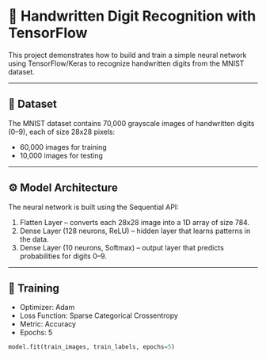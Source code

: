 # 🔢 Handwritten Digit Recognition with TensorFlow  

This project demonstrates how to build and train a simple neural network using TensorFlow/Keras to recognize handwritten digits from the MNIST dataset.  

---

## 📂 Dataset  

The MNIST dataset contains 70,000 grayscale images of handwritten digits (0–9), each of size 28x28 pixels:  
- 60,000 images for training  
- 10,000 images for testing  

---

## ⚙️ Model Architecture  

The neural network is built using the Sequential API:  

1. Flatten Layer – converts each 28x28 image into a 1D array of size 784.  
2. Dense Layer (128 neurons, ReLU) – hidden layer that learns patterns in the data.  
3. Dense Layer (10 neurons, Softmax) – output layer that predicts probabilities for digits 0–9.  

---

## 🧠 Training  

- Optimizer: Adam  
- Loss Function: Sparse Categorical Crossentropy  
- Metric: Accuracy  
- Epochs: 5  

```python
model.fit(train_images, train_labels, epochs=5)

